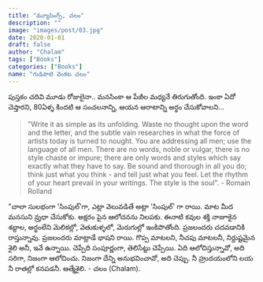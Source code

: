 ```yaml
---
title: "మ్యూసింగ్స్, చలం"
description: ""
image: "images/post/03.jpg"
date: 2020-01-01
draft: false
author: "Chalam"
tags: ["Books"]
categories: ["Books"]
name: "గుడిపాటి వెంకట చలం"
---
```


పుస్తకం చదివి మూడు రోజులైనా.. మనసింకా ఆ పేజీల మధ్యనే తిరుగుతోంది. ఇంకా ఏదో చెప్తారని, 80ఏళ్ళ కిందటి ఆ సంచలనాన్ని, ఆయన ఆరాటాన్ని అర్థం చేసుకోవాలని...

>"Write it as simple as its unfolding. Waste no thought upon the word and the letter, and the subtle vain researches in what the force of artists today is turned to nought. You are addressing all men; use the language of all men. There are no words, noble or vulgar, there is no style chaste or impure; there are only words and styles which say exactly what they have to say. Be sound and thorough in all you do; think just what you think - and tell just what you feel. Let the rhythm of your heart prevail in your writings. The style is the soul". - Romain Rolland

"చాలా సులభంగా 'సింపుల్'గా, ఎట్లా వెలువడితే అట్లా 'సింపుల్' గా రాయి. మాట మీద మనసుని వ్రుధా చేసుకోకు. అక్షరం పైన ఆలోచనను నిలపకు. ఈనాటి కవుల శక్తి నాజూకైన శబ్దాల, అర్థంలేని మెలికల్లో, వెతుకుళ్ళలో, మెరుగుల్లో ఇంకిపొతోంది. ప్రజలందరు చదవడానికి రాస్తున్నావు. ప్రజలందరు మాట్లాడే భాషని రాయి. గొప్ప మాటలని, నీచపు మాటలనీ, నిర్దుష్టమైన శైలి అనీ, ఇవే ఉన్నాయి. చెప్పేది సంపూర్ణంగా, తెలిసేట్టు చెప్పేయి. ఏది ఆలోచిస్తున్నావో, అది సరిగా, నిజంగా ఆలోచించు. నిజంగా దేన్ని అనుభవించావో,  అది చెప్పు. నీ హ్రుదయంలోని లయ నీ రాతల్లో కనపడనీ. ఆత్మేశైలి. - చలం (Chalam).
